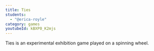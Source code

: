 ```yaml
---
title: Ties
students:
  - "@erica-royle"
category: games
youtubeId: kBXP0_K2mjs
---
```

Ties is an experimental exhibition game played on a spinning wheel.